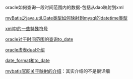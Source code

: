 oracle如何查询一段时间范围内的数据-包括从dao映射到xml

[myBatis之java.util.Date类型如何映射到mysql的datetime类型](https://blog.csdn.net/muyangbin/article/details/74897527)

[xml中的一些特殊符号](https://www.w3school.com.cn/xml/xml_cdata.asp)

[oracle对于时间范围的查询to_date](https://blog.csdn.net/qq_36769100/article/details/80046970)

[oracle虚表dual介绍](https://blog.csdn.net/lpioneer/article/details/5940366)

[date_format和to_date](https://www.cnblogs.com/junrong624/p/7192971.html)

[mybatis官网关于映射的介绍](https://mybatis.org/mybatis-3/zh/sqlmap-xml.html)：其实介绍的不是很详细